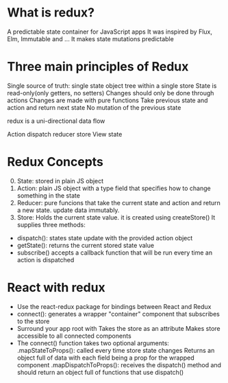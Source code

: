 # What is redux?
 A predictable state container for JavaScript apps
 It was inspired by Flux, Elm, Immutable and ...
 It makes state mutations predictable

# Three main principles of Redux
 Single source of truth: 
	single state object tree within a single store
 State is read-only(only getters, no setters)
	Changes should only be done through actions
 Changes are made with pure functions
	Take previous state and action and return next state
	No mutation of the previous state 


redux is a uni-directional data flow

Action       dispatch
             reducer  store
View         state





# Redux Concepts
0. State: stored in plain JS object
1. Action: plain JS object with a type field that specifies how to change something
in the state
2. Reducer: pure funcions that take the current state and action and return
a new state. update data immutably.
3. Store: Holds the current state value. it is created using createStore()
It supplies three methods:
- dispatch(): states state update with the provided action object
- getState(): returns the current stored state value
- subscribe() accepts a callback function that will be run every time an 
action is dispatched

# React with redux
- Use the react-redux package for bindings between React and Redux
- connect(): generates a wrapper "container" component that subscribes to
 the store
- Surround your app root with <Provider>
    Takes the store as an attribute
    Makes store accessible to all connected components
- The connect() function takes two optional arguments:
	.mapStateToProps(): 
	 called every time store state changes
	 Returns an object full of data with each field being a prop for
	 the wrapped component
	.mapDispatchToProps(): 
	 receives the dispatch() method and should 
	 return an object full of functions that use dispatch()
